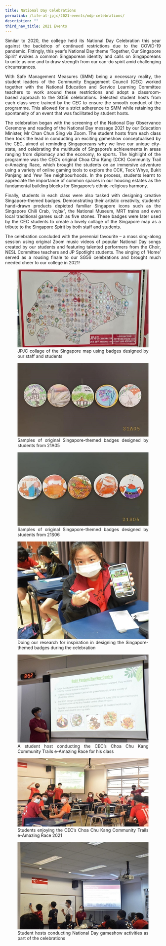 ```yaml
---
title: National Day Celebrations
permalink: /life-at-jpjc/2021-events/ndp-celebrations/
description: ""
third_nav_title: 2021 Events
---
```

<div align=justify>
<p>
Similar to 2020, the college held its National Day Celebration this year against the backdrop of continued restrictions due to the COVID-19 pandemic. Fittingly, this year’s National Day theme ‘Together, Our Singapore Spirit’ evokes a common Singaporean identity and calls on Singaporeans to unite as one and to draw strength from our can-do spirit amid challenging circumstances.</p>

<p>
With Safe Management Measures (SMM) being a necessary reality, the student leaders of the Community Engagement Council (CEC) worked together with the National Education and Service Learning Committee teachers to work around these restrictions and adopt a classroom-based approach to the SG56 celebrations. Selected student hosts from each class were trained by the CEC to ensure the smooth conduct of the programme. This allowed for a strict adherence to SMM while retaining the spontaneity of an event that was facilitated by student hosts.</p>

<p>
The celebration began with the screening of the National Day Observance Ceremony and reading of the National Day message 2021 by our Education Minister, Mr Chan Chun Sing via Zoom. The student hosts from each class then took the lead in conducting an exciting gameshow conceptualised by the CEC, aimed at reminding Singaporeans why we love our unique city-state, and celebrating the multitude of Singapore’s achievements in areas ranging from diplomacy and the economy, to sports. The highlight of the programme was the CEC’s original Choa Chu Kang (CCK) Community Trail e-Amazing Race, which brought the students on an immersive adventure using a variety of online gaming tools to explore the CCK, Teck Whye, Bukit Panjang and Yew Tee neighbourhoods. In the process, students learnt to appreciate the importance of common spaces in our housing estates as the fundamental building blocks for Singapore’s ethnic-religious harmony.</p>

<p>
Finally, students in each class were also tasked with designing creative Singapore-themed badges. Demonstrating their artistic creativity, students’ hand-drawn products depicted familiar Singapore icons such as the Singapore Chili Crab, <i>‘rojak’</i>, the National Museum, MRT trains and even local traditional games such as five stones. These badges were later used by the CEC students to create a lovely collage of the Singapore map as a tribute to the Singapore Spirit by both staff and students.</p>

<p>
The celebration concluded with the perennial favourite – a mass sing-along session using original Zoom music videos of popular National Day songs created by our students and featuring talented performers from the Choir, NESL Committee teachers and JP Spotlight students. The singing of ‘Home’ served as a rousing finale to our SG56 celebrations and brought much needed cheer to our college in 2021!</p>

<figure>
<img src="/images/2021ndp1.jpg">
<figcaption>JPJC collage of the Singapore map using badges designed by our staff and students</figcaption>
</figure>

<figure>
<img src="/images/2021ndp2.jpg">
<figcaption>Samples of original Singapore-themed badges designed by students from 21A05</figcaption>
</figure>

<figure>
<img src="/images/2021ndp3.jpg">
<figcaption>Samples of original Singapore-themed badges designed by students from 21S06</figcaption>
</figure>

<figure>
<img src="/images/2021ndp4.jpg">
<figcaption>Doing our research for inspiration in designing the Singapore-themed badges during the celebration</figcaption>
</figure>

<figure>
<img src="/images/2021ndp5.jpg">
<figcaption>A student host conducting the CEC’s Choa Chu Kang Community Trails e-Amazing Race for his class</figcaption>
</figure>

<figure>
<img src="/images/2021ndp6.jpg">
<figcaption>Students enjoying the CEC’s Choa Chu Kang Community Trails e-Amazing Race 2021</figcaption>
</figure>

<figure>
<img src="/images/2021ndp7.jpg">
<figcaption>Student hosts conducting National Day gameshow activities as part of the celebrations</figcaption>
</figure>